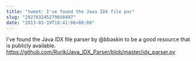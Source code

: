 ```yaml
---
title: "tweet: I've found the Java IDX file par"
slug: "292703245279850497"
date: "2013-01-19T18:41:06+00:00"
---
```

I've found the Java IDX file parser by @bbaskin to be a good resource that is publicly available. https://github.com/Rurik/Java_IDX_Parser/blob/master/idx_parser.py